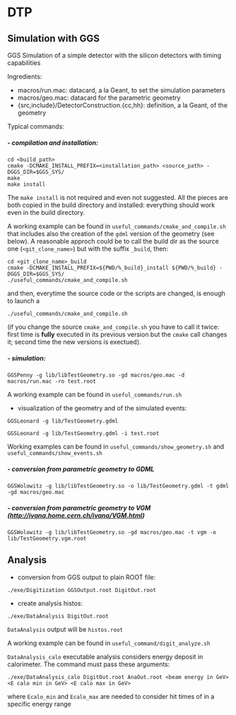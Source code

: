 # DTP

## Simulation with GGS

GGS Simulation of a simple detector with the silicon detectors with timing capabilities

Ingredients:

- macros/run.mac: datacard, a la Geant, to set the simulation parameters
- macros/geo.mac: datacard for the parametric geometry
- {src,include}/DetectorConstruction.{cc,hh}: definition, a la Geant, of the geometry
<!-- - Analysis/Analysis.C: ROOT macro to read the GGS output file -->

Typical commands:

##### - compilation and installation:
```
cd <build_path>
cmake -DCMAKE_INSTALL_PREFIX=<installation_path> <source_path> -DGGS_DIR=$GGS_SYS/
make
make install
```

The `make install` is not required and even not suggested. All the pieces are both copied in the build directory and installed: everything should work even in the build directory.

A working example can be found in `useful_commands/cmake_and_compile.sh` that includes also the creation of the `gdml` version of the geometry (see below). A reasonable approch could be to call the build dir as the source one (`<git_clone_name>`) but with the suffix `_build`, then:
```
cd <git_clone_name>_build
cmake -DCMAKE_INSTALL_PREFIX=${PWD/%_build}_install ${PWD/%_build} -DGGS_DIR=$GGS_SYS/
./useful_commands/cmake_and_compile.sh
```
and then, everytime the source code or the scripts are changed, is enough to launch a
```
./useful_commands/cmake_and_compile.sh
```
(if you change the source `cmake_and_compile.sh` you have to call it twice: first time is **fully** executed in its previous version but the `cmake` call changes it; second time the new versions is exectued).

##### - simulation:
```
GGSPenny -g lib/libTestGeometry.so -gd macros/geo.mac -d macros/run.mac -ro test.root
```

A working example can be found in `useful_commands/run.sh`

- visualization of the geometry and of the simulated events:
```
GGSLeonard -g lib/TestGeometry.gdml
```
```
GGSLeonard -g lib/TestGeometry.gdml -i test.root
```

Working examples can be found in `useful_commands/show_geometry.sh` and  `useful_commands/show_events.sh`

##### - conversion from parametric geometry to GDML
```
GGSWolowitz -g lib/libTestGeometry.so -o lib/TestGeometry.gdml -t gdml -gd macros/geo.mac
```

##### - conversion from parametric geometry to VGM (http://ivana.home.cern.ch/ivana/VGM.html)
```
GGSWolowitz -g lib/libTestGeometry.so -gd macros/geo.mac -t vgm -o lib/TestGeometry.vgm.root
```

## Analysis

- conversion from GGS output to plain ROOT file:
```
./exe/Digitization GGSOutput.root DigitOut.root
```
- create analysis histos:
```
./exe/DataAnalysis DigitOut.root
```
`DataAnalysis` output will be `histos.root`

A working example can be found in `useful_command/digit_analyze.sh`

`DataAnalysis_calo` executable analysis considers energy deposit in calorimeter.
The command must pass these arguments:
```
./exe/DataAnalysis_calo DigitOut.root AnaOut.root <beam energy in GeV> <E calo min in GeV> <E calo max in GeV>
```
where `Ecalo_min` and `Ecalo_max` are needed to consider hit times of in a specific energy range
